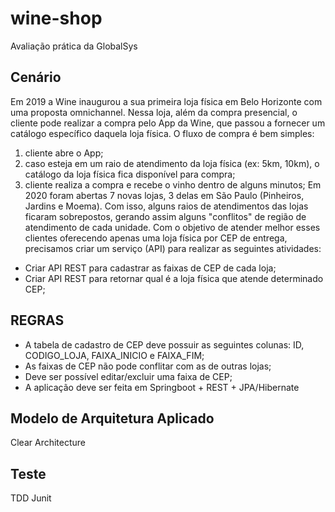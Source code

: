 # wine-shop
Avaliação prática da GlobalSys
  
## Cenário
 
Em 2019 a Wine inaugurou a sua primeira loja física em Belo Horizonte com uma proposta
omnichannel. Nessa loja, além da compra presencial, o cliente pode realizar a compra pelo
App da Wine, que passou a fornecer um catálogo específico daquela loja física.
O fluxo de compra é bem simples:
1. cliente abre o App;
2. caso esteja em um raio de atendimento da loja física (ex: 5km, 10km), o catálogo
da loja física fica disponível para compra;
3. cliente realiza a compra e recebe o vinho dentro de alguns minutos;
Em 2020 foram abertas 7 novas lojas, 3 delas em São Paulo (Pinheiros, Jardins e Moema).
Com isso, alguns raios de atendimentos das lojas ficaram sobrepostos, gerando assim
alguns "conflitos" de região de atendimento de cada unidade.
Com o objetivo de atender melhor esses clientes oferecendo apenas uma loja física por
CEP de entrega, precisamos criar um serviço (API) para realizar as seguintes atividades:

- Criar API REST para cadastrar as faixas de CEP de cada loja;
- Criar API REST para retornar qual é a loja física que atende determinado CEP;

## REGRAS

- A tabela de cadastro de CEP deve possuir as seguintes colunas: ID, CODIGO_LOJA, FAIXA_INICIO e FAIXA_FIM;
- As faixas de CEP não pode conflitar com as de outras lojas;
- Deve ser possível editar/excluir uma faixa de CEP;
- A aplicação deve ser feita em Springboot + REST + JPA/Hibernate


## Modelo de Arquitetura Aplicado

Clear Architecture



## Teste

TDD Junit
